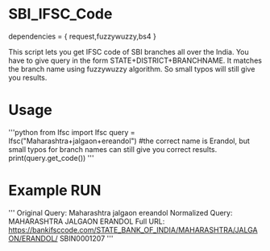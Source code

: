 # SBI_IFSC_Code

dependencies = {
request,fuzzywuzzy,bs4
}

This script lets you get IFSC code of SBI branches all over the India. You have to give query in the form STATE+DISTRICT+BRANCHNAME. It matches the branch name using fuzzywuzzy algorithm. So small typos will still give you results.

# Usage

'''python
from Ifsc import Ifsc
query = Ifsc("Maharashtra+jalgaon+ereandol")
#the correct name is Erandol, but small typos for branch names can still give you correct results.
print(query.get_code())
'''

# Example RUN

'''
Original Query:  Maharashtra jalgaon ereandol
Normalized Query:  MAHARASHTRA JALGAON ERANDOL
Full URL:  https://bankifsccode.com/STATE_BANK_OF_INDIA/MAHARASHTRA/JALGAON/ERANDOL/
SBIN0001207
'''


